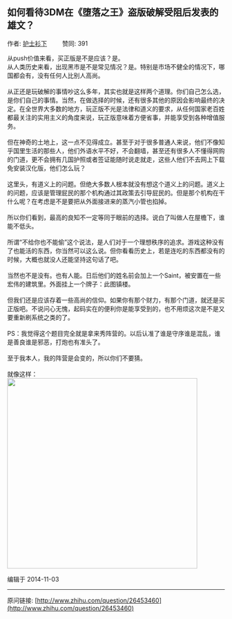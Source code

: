 ## 如何看待3DM在《堕落之王》盗版破解受阻后发表的雄文？

作者: [护士衫下](http://www.zhihu.com/people/Yakinrossa)&nbsp;&nbsp;&nbsp;&nbsp;&nbsp;&nbsp;&nbsp;&nbsp; 赞同: 391


从push价值来看，买正版是不是应该？是。<br>从人类历史来看，出现黑市是不是常见情况？是。特别是市场不健全的情况下，哪国都会有，没有任何人比别人高尚。<br><br>从正还是玩破解的事情吵这么多年，其实也就是这样两个道理。你们自己怎么选，是你们自己的事情。当然，在做选择的时候，还有很多其他的原因会影响最终的决定。在全世界大多数的地方，玩正版不光是法律和道义的要求，从任何国家老百姓都最关注的实用主义的角度来说，玩正版意味着方便省事，并能享受到各种增值服务。<br><br>但在神奇的土地上，这一点不见得成立。甚至于对于很多普通人来说，他们不像知乎国里生活的那些人，他们外语水平不好，不会翻墙，甚至还有很多人不懂得网购的门道，更不会拥有几国护照或者签证能随时说走就走，这些人他们不去网上下载免安装汉化版，他们怎么玩？<br><br>这里头，有道义上的问题。但绝大多数人根本就没有想这个道义上的问题。道义上的问题，应该是管理屁民的那个机构通过其政策去引导屁民的。但是那个机构在干什么呢？在考虑是不是要把从外面接进来的蒸汽小管也掐掉。<br><br>所以你们看到，最高的良知不一定等同于眼前的选择。说白了叫做人在屋檐下，谁能不低头。<br><br>所谓“不给你也不能偷”这个说法，是人们对于一个理想秩序的追求。游戏这种没有了也能活的东西，你当然可以这么说。但你看看历史上，若是连吃的东西都没有的时候，大概也就没人还能坚持这句话了吧。<br><br>当然也不是没有。也有人能。日后他们的姓名前会加上一个Saint，被安置在一些宏伟的建筑里。外面挂上一个牌子：此图镇楼。<br><br>但我们还是应该存着一些高尚的信仰。如果你有那个财力，有那个门道，就还是买正版吧。不说问心无愧，起码实在的便利你是能享受到的，也不用烦这次是不是又要重新刷系统之类的了。<br><br>PS：我觉得这个题目完全就是拿来秀阵营的。以后认准了谁是守序谁是混乱，谁是善良谁是邪恶，打炮也有准头了。<br><br>至于我本人，我的阵营是会变的，所以你们不要猜。<br><br>就像这样：<br><img src="http://pic4.zhimg.com/68275a318209be3bc8d703bfe84decaf_b.jpg" data-rawwidth="440" data-rawheight="579" class="origin_image zh-lightbox-thumb" width="440" data-original="http://pic4.zhimg.com/68275a318209be3bc8d703bfe84decaf_r.jpg">



编辑于 2014-11-03



---
原问链接: [http://www.zhihu.com/question/26453460](http://www.zhihu.com/question/26453460)
